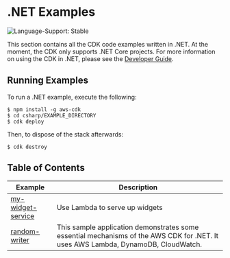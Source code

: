 # .NET Examples

![Language-Support: Stable](https://img.shields.io/badge/language--support-stable-success.svg?style=for-the-badge)

This section contains all the CDK code examples written in .NET. At the moment, the CDK only supports .NET Core projects. For more information on using the CDK in .NET, please see the [Developer Guide](https://docs.aws.amazon.com/cdk/latest/guide/work-with-cdk-csharp.html).

## Running Examples

To run a .NET example, execute the following:

```
$ npm install -g aws-cdk
$ cd csharp/EXAMPLE_DIRECTORY
$ cdk deploy
```

Then, to dispose of the stack afterwards:

```
$ cdk destroy
```

## Table of Contents

| Example                                                                                                    | Description                                                                                                                       |
| ---------------------------------------------------------------------------------------------------------- | --------------------------------------------------------------------------------------------------------------------------------- |
| [my-widget-service](https://github.com/aws-samples/aws-cdk-examples/tree/master/csharp/my-widget-service/) | Use Lambda to serve up widgets                                                                                                    |
| [random-writer](https://github.com/aws-samples/aws-cdk-examples/tree/master/csharp/random-writer/)         | This sample application demonstrates some essential mechanisms of the AWS CDK for .NET. It uses AWS Lambda, DynamoDB, CloudWatch. |
